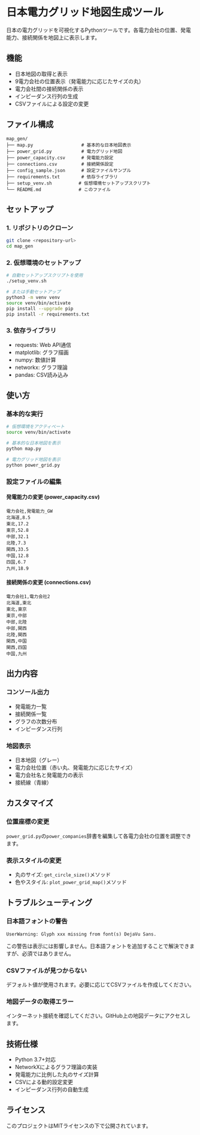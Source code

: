 # 日本電力グリッド地図生成ツール

日本の電力グリッドを可視化するPythonツールです。各電力会社の位置、発電能力、接続関係を地図上に表示します。

## 機能

- 日本地図の取得と表示
- 9電力会社の位置表示（発電能力に応じたサイズの丸）
- 電力会社間の接続関係の表示
- インピーダンス行列の生成
- CSVファイルによる設定の変更

## ファイル構成

```
map_gen/
├── map.py                  # 基本的な日本地図表示
├── power_grid.py           # 電力グリッド地図
├── power_capacity.csv      # 発電能力設定
├── connections.csv         # 接続関係設定
├── config_sample.json      # 設定ファイルサンプル
├── requirements.txt        # 依存ライブラリ
├── setup_venv.sh          # 仮想環境セットアップスクリプト
└── README.md              # このファイル
```

## セットアップ

### 1. リポジトリのクローン
```bash
git clone <repository-url>
cd map_gen
```

### 2. 仮想環境のセットアップ
```bash
# 自動セットアップスクリプトを使用
./setup_venv.sh

# または手動セットアップ
python3 -m venv venv
source venv/bin/activate
pip install --upgrade pip
pip install -r requirements.txt
```

### 3. 依存ライブラリ
- requests: Web API通信
- matplotlib: グラフ描画
- numpy: 数値計算
- networkx: グラフ理論
- pandas: CSV読み込み

## 使い方

### 基本的な実行

```bash
# 仮想環境をアクティベート
source venv/bin/activate

# 基本的な日本地図を表示
python map.py

# 電力グリッド地図を表示
python power_grid.py
```

### 設定ファイルの編集

#### 発電能力の変更 (power_capacity.csv)
```csv
電力会社,発電能力_GW
北海道,8.5
東北,17.2
東京,52.8
中部,32.1
北陸,7.3
関西,33.5
中国,12.8
四国,6.7
九州,18.9
```

#### 接続関係の変更 (connections.csv)
```csv
電力会社1,電力会社2
北海道,東北
東北,東京
東京,中部
中部,北陸
中部,関西
北陸,関西
関西,中国
関西,四国
中国,九州
```

## 出力内容

### コンソール出力
- 発電能力一覧
- 接続関係一覧
- グラフの次数分布
- インピーダンス行列

### 地図表示
- 日本地図（グレー）
- 電力会社位置（赤い丸、発電能力に応じたサイズ）
- 電力会社名と発電能力の表示
- 接続線（青線）

## カスタマイズ

### 位置座標の変更
`power_grid.py`の`power_companies`辞書を編集して各電力会社の位置を調整できます。

### 表示スタイルの変更
- 丸のサイズ: `get_circle_size()`メソッド
- 色やスタイル: `plot_power_grid_map()`メソッド

## トラブルシューティング

### 日本語フォントの警告
```
UserWarning: Glyph xxx missing from font(s) DejaVu Sans.
```
この警告は表示には影響しません。日本語フォントを追加することで解決できますが、必須ではありません。

### CSVファイルが見つからない
デフォルト値が使用されます。必要に応じてCSVファイルを作成してください。

### 地図データの取得エラー
インターネット接続を確認してください。GitHub上の地図データにアクセスします。

## 技術仕様

- Python 3.7+対応
- NetworkXによるグラフ理論の実装
- 発電能力に比例した丸のサイズ計算
- CSVによる動的設定変更
- インピーダンス行列の自動生成

## ライセンス

このプロジェクトはMITライセンスの下で公開されています。